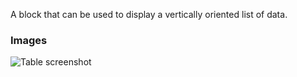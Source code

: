 A block that can be used to display a vertically oriented list of data.

### Images

![Table screenshot](https://gitlab.com/appsemble/appsemble/-/raw/0.32.2-test.0/config/assets/list.png)
